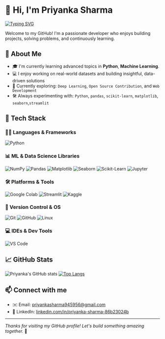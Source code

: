 # 👋 Hi, I'm Priyanka Sharma

[![Typing SVG](https://readme-typing-svg.demolab.com?font=Fira+Code&pause=1000&color=F75C7E&width=435&lines=Currently+learning+Deep+Learning;Open+Source+Contributor;Building+Python+Projects)](https://github.com/iostream8)

Welcome to my GitHub! I'm a passionate developer who enjoys building projects, solving problems, and continuously learning.

## 🚀 About Me

- 🎓 I'm currently learning advanced topics in **Python**, **Machine Learning**.
- 💻 I enjoy working on real-world datasets and building insightful, data-driven solutions
- 🌱 Currently exploring: `Deep Learning`, `Open Source Contribution`, and `Web Development`
- 🛠️ Always experimenting with: `Python`, `pandas`, `scikit-learn`, `matplotlib`, `seaborn`,`streamlit`

## 🚀 Tech Stack

### 🧑‍💻 Languages & Frameworks  
![Python](https://img.shields.io/badge/-Python-3776AB?style=flat&logo=python&logoColor=white)

### 📊 ML & Data Science Libraries  
![NumPy](https://img.shields.io/badge/-NumPy-013243?style=flat&logo=numpy&logoColor=white)
![Pandas](https://img.shields.io/badge/-Pandas-150458?style=flat&logo=pandas&logoColor=white)
![Matplotlib](https://img.shields.io/badge/-Matplotlib-11557C?style=flat&logo=matplotlib&logoColor=white)
![Seaborn](https://img.shields.io/badge/-Seaborn-7ABADF?style=flat)
![Scikit-Learn](https://img.shields.io/badge/-Scikit--Learn-F7931E?style=flat&logo=scikit-learn&logoColor=white)
![Jupyter](https://img.shields.io/badge/-Jupyter-F37626?style=flat&logo=jupyter&logoColor=white)

### 🛠️ Platforms & Tools  
![Google Colab](https://img.shields.io/badge/-Google%20Colab-F9AB00?style=flat&logo=googlecolab&logoColor=white)
![Streamlit](https://img.shields.io/badge/-Streamlit-FF4B4B?style=flat&logo=streamlit&logoColor=white)
![Kaggle](https://img.shields.io/badge/-Kaggle-20BEFF?style=flat&logo=kaggle&logoColor=white)

### 🔧 Version Control & OS  
![Git](https://img.shields.io/badge/-Git-F05032?style=flat&logo=git&logoColor=white)
![GitHub](https://img.shields.io/badge/-GitHub-181717?style=flat&logo=github&logoColor=white)
![Linux](https://img.shields.io/badge/-Linux-FCC624?style=flat&logo=linux&logoColor=black)

### 💻 IDEs & Dev Tools  
![VS Code](https://img.shields.io/badge/-VS%20Code-007ACC?style=flat&logo=visual-studio-code&logoColor=white)


## 📈 GitHub Stats

![Priyanka's GitHub stats](https://github-readme-stats.vercel.app/api?username=iostream8&show_icons=true&theme=radical)
[![Top Langs](https://github-readme-stats.vercel.app/api/top-langs/?username=iostream8&layout=compact&theme=radical)](https://github.com/iostream8/github-readme-stats)

## 📫 Connect with me

- ✉️ Email: [priyankasharma945956@gmail.com](mailto:priyankasharma945956@gmail.com)
- 💼 LinkedIn: [linkedin.com/in/priyanka-sharma-86b23024b](https://www.linkedin.com/in/priyanka-sharma-86b23024b/)

---

*Thanks for visiting my GitHub profile! Let's build something amazing together.* 🚀
